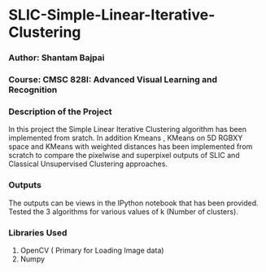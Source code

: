 # SLIC-Simple-Linear-Iterative-Clustering

### Author: Shantam Bajpai
### Course: CMSC 828I: Advanced Visual Learning and Recognition

### Description of the Project
In this project the Simple Linear Iterative Clustering algorithm has been implemented from sratch. 
In addition Kmeans ,  KMeans on 5D RGBXY space and KMeans with weighted distances has been implemented from scratch to compare the pixelwise and superpixel outputs of SLIC and Classical Unsupervised Clustering approaches.

### Outputs
The outputs can be views in the IPython notebook that has been provided. 
Tested the 3 algorithms for various values of k (Number of clusters).

### Libraries Used
1. OpenCV ( Primary for Loading Image data)
2. Numpy
